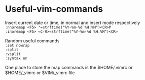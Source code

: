 # Useful-vim-commands  

Insert current date or time, in normal and insert mode respectively  
`:nnoremap <F5> "=strftime("%Y-%m-%d %H:%M")<CR>P`  
`:inoremap <F5> <C-R>=strftime("%Y-%m-%d %H:%M")<CR>`

Random useful commands  
`:set nowrap`  
`:split`  
`:vsplit`  
`:syntax on`

One place to store the map commands is the $HOME/.vimrc or $HOME/_vimrc or $VIM/_vimrc file
